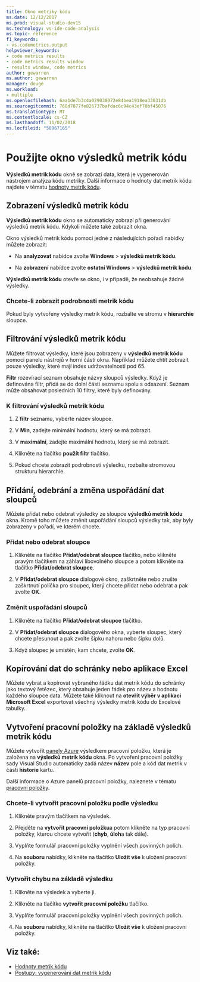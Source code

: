 ```yaml
---
title: Okno metriky kódu
ms.date: 12/12/2017
ms.prod: visual-studio-dev15
ms.technology: vs-ide-code-analysis
ms.topic: reference
f1_keywords:
- vs.codemetrics.output
helpviewer_keywords:
- code metrics results
- code metrics results window
- results window, code metrics
author: gewarren
ms.author: gewarren
manager: douge
ms.workload:
- multiple
ms.openlocfilehash: 6aa1de7b3c4a029038072e84bea1918ea33031db
ms.sourcegitcommit: 768d7877fe826737bafdac6c94c43ef70bf45076
ms.translationtype: MT
ms.contentlocale: cs-CZ
ms.lasthandoff: 11/02/2018
ms.locfileid: "50967165"
---
```

# <a name="use-the-code-metrics-results-window"></a>Použijte okno výsledků metrik kódu

**Výsledků metrik kódu** okně se zobrazí data, která je vygenerován nástrojem analýza kódu metriky. Další informace o hodnoty dat metrik kódu najdete v tématu [hodnoty metrik kódu](../code-quality/code-metrics-values.md).

## <a name="display-code-metrics-results"></a>Zobrazení výsledků metrik kódu

**Výsledků metrik kódu** okno se automaticky zobrazí při generování výsledků metrik kódu. Kdykoli můžete také zobrazit okna.

Okno výsledků metrik kódu pomocí jedné z následujících pořadí nabídky můžete zobrazit:

- Na **analyzovat** nabídce zvolte **Windows** > **výsledků metrik kódu**.

- Na **zobrazení** nabídce zvolte **ostatní Windows** > **výsledků metrik kódu**.

**Výsledků metrik kódu** otevře se okno, i v případě, že neobsahuje žádné výsledky.

### <a name="to-view-code-metrics-details"></a>Chcete-li zobrazit podrobnosti metrik kódu

Pokud byly vytvořeny výsledky metrik kódu, rozbalte ve stromu v **hierarchie** sloupce.

## <a name="filter-code-metrics-results"></a>Filtrování výsledků metrik kódu

Můžete filtrovat výsledky, které jsou zobrazeny v **výsledků metrik kódu** pomocí panelu nástrojů v horní části okna. Například můžete chtít zobrazit pouze výsledky, které mají index udržovatelnosti pod 65.

**Filtr** rozevírací seznam obsahuje názvy sloupců výsledky. Když je definována filtr, přidá se do dolní části seznamu spolu s odsazení. Seznam může obsahovat posledních 10 filtry, které byly definovány.

### <a name="to-filter-the-code-metrics-results"></a>K filtrování výsledků metrik kódu

1.  Z **filtr** seznamu, vyberte název sloupce.

2.  V **Min**, zadejte minimální hodnotu, který se má zobrazit.

3.  V **maximální**, zadejte maximální hodnotu, který se má zobrazit.

4.  Klikněte na tlačítko **použít filtr** tlačítko.

5.  Pokud chcete zobrazit podrobnosti výsledku, rozbalte stromovou strukturu hierarchie.

## <a name="add-remove-and-rearrange-data-columns"></a>Přidání, odebrání a změna uspořádání dat sloupců

Můžete přidat nebo odebrat výsledky ze sloupce **výsledků metrik kódu** okna. Kromě toho můžete změnit uspořádání sloupců výsledky tak, aby byly zobrazeny v pořadí, ve kterém chcete.

### <a name="add-or-remove-a-column"></a>Přidat nebo odebrat sloupce

1. Klikněte na tlačítko **Přidat/odebrat sloupce** tlačítko, nebo klikněte pravým tlačítkem na záhlaví libovolného sloupce a potom klikněte na tlačítko **Přidat/odebrat sloupce**.

1. V **Přidat/odebrat sloupce** dialogové okno, zaškrtněte nebo zrušte zaškrtnutí políčka pro sloupec, který chcete přidat nebo odebrat a pak zvolte **OK**.

### <a name="rearrange-columns"></a>Změnit uspořádání sloupců

1. Klikněte na tlačítko **Přidat/odebrat sloupce** tlačítko.

1. V **Přidat/odebrat sloupce** dialogového okna, vyberte sloupec, který chcete přesunout a pak zvolte šipku nahoru nebo šipku dolů.

1. Když sloupec je umístěn, kam chcete, zvolte **OK**.

## <a name="copy-data-to-the-clipboard-or-excel"></a>Kopírování dat do schránky nebo aplikace Excel

Můžete vybrat a kopírovat vybraného řádku dat metrik kódu do schránky jako textový řetězec, který obsahuje jeden řádek pro název a hodnotu každého sloupce data. Můžete také kliknout na **otevřít výběr v aplikaci Microsoft Excel** exportovat všechny výsledky metrik kódu do Excelové tabulky.

## <a name="create-a-work-item-based-on-code-metric-results"></a>Vytvoření pracovní položky na základě výsledků metrik kódu

Můžete vytvořit [panely Azure](/azure/devops/boards/index?view=vsts) výsledkem pracovní položku, která je založena na **výsledků metrik kódu** okna. Po vytvoření pracovní položky sady Visual Studio automaticky zadá název **název** pole a kód dat metrik v části **historie** kartu.

Další informace o Azure panelů pracovní položky, naleznete v tématu [pracovní položky](/azure/devops/boards/work-items/index?view=vsts).

### <a name="to-create-a-work-item-based-on-a-result"></a>Chcete-li vytvořit pracovní položku podle výsledku

1.  Klikněte pravým tlačítkem na výsledek.

2.  Přejděte na **vytvořit pracovní položku**a potom klikněte na typ pracovní položky, kterou chcete vytvořit (**chyb**, **úloh**a tak dále).

3.  Vyplňte formulář pracovní položky vyplnění všech povinných polích.

4.  Na **souboru** nabídky, klikněte na tlačítko **Uložit vše** k uložení pracovní položky.

### <a name="to-create-a-bug-based-on-a-result"></a>Vytvořit chybu na základě výsledku

1.  Klikněte na výsledek a vyberte ji.

2.  Klikněte na tlačítko **vytvořit pracovní položku** tlačítko.

3.  Vyplňte formulář pracovní položky vyplnění všech povinných polích.

4.  Na **souboru** nabídky, klikněte na tlačítko **Uložit vše** k uložení pracovní položky.

## <a name="see-also"></a>Viz také:

- [Hodnoty metrik kódu](../code-quality/code-metrics-values.md)
- [Postupy: vygenerování dat metrik kódu](../code-quality/how-to-generate-code-metrics-data.md)
